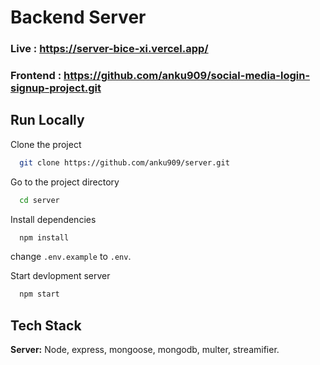 
# Backend Server
### Live : https://server-bice-xi.vercel.app/

### Frontend : https://github.com/anku909/social-media-login-signup-project.git

## Run Locally

Clone the project

```bash
  git clone https://github.com/anku909/server.git
```

Go to the project directory

```bash
  cd server
```

Install dependencies

```bash
  npm install
```

change `.env.example` to `.env`.

Start devlopment server

```bash
  npm start
```





## Tech Stack

**Server:** Node, express, mongoose, mongodb, multer, streamifier.


